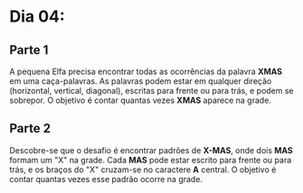 # Dia 04:

## Parte 1

A pequena Elfa precisa encontrar todas as ocorrências da palavra **XMAS** em uma caça-palavras. As palavras podem estar em qualquer direção (horizontal, vertical, diagonal), escritas para frente ou para trás, e podem se sobrepor. O objetivo é contar quantas vezes **XMAS** aparece na grade.

## Parte 2

Descobre-se que o desafio é encontrar padrões de **X-MAS**, onde dois **MAS** formam um "X" na grade. Cada **MAS** pode estar escrito para frente ou para trás, e os braços do "X" cruzam-se no caractere **A** central. O objetivo é contar quantas vezes esse padrão ocorre na grade.
